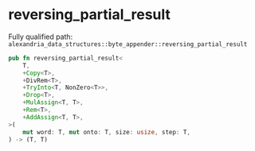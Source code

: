 # reversing_partial_result

Fully qualified path: `alexandria_data_structures::byte_appender::reversing_partial_result`

```rust
pub fn reversing_partial_result<
    T,
    +Copy<T>,
    +DivRem<T>,
    +TryInto<T, NonZero<T>>,
    +Drop<T>,
    +MulAssign<T, T>,
    +Rem<T>,
    +AddAssign<T, T>,
>(
    mut word: T, mut onto: T, size: usize, step: T,
) -> (T, T)
```

